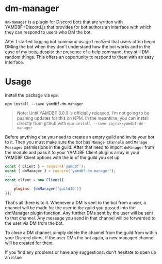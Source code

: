 # dm-manager
`dm-manager` is a plugin for Discord bots that are written with YAMDBF+Discord.js
that provides for bot authors an interface with which they can respond to users
who DM the bot.

After I started logging bot command usage I realized that users often begin DMing
the bot when they don't understand how the bot works and in the case of my bots,
despite the presence of a help command, they still DM random things. This offers
an opportunity to respond to them with an easy interface.

# Usage

Install the package via `npm`:
```
npm install --save yamdbf-dm-manager
```

>Note: Until YAMDBF 3.0.0 is officially released, I'm not going to be pushing updates
for this on NPM. In the meantime, you can install directly from github with
`npm install --save zajrik/yamdbf-dm-manager`

Before anything else you need to create an empty guild and invite your bot to it.
Then you must make sure the bot has `Manage Channels` and `Manage Messages` permissions
in the guild. After that need to import `dmManager` from the module and pass it to your
YAMDBF Client plugins array in your YAMDBF Client options with the id of the guild you
set up

```js
const { Client } = require('yamdbf');
const { dmManager } = require('yamdbf-dm-manager');
...
const client = new Client({
	...
	plugins: [dmManager('guildID')]
});
```

That's all there is to it. Whenever a DM is sent to the bot from a user, a channel will
be made for the user in the guild you passed into the dmManager plugin function. Any
further DMs sent by the user will be sent to that channel. Any message you send in that
channel will be forwarded to the user via DM from the bot.

To close a DM channel, simply delete the channel from the guild from within your Discord
client. If the user DMs the bot again, a new managed channel will be created for them.

If you find any problems or have any suggestions, don't hesitate to open up an issue.
